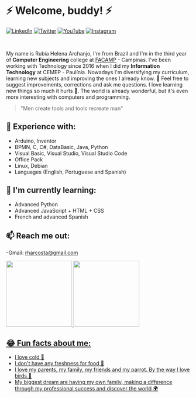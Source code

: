 # ⚡ Welcome, buddy! ⚡

<a href="https://www.linkedin.com/in/rubia-helena-archanjo/" target="_blank" rel="noopener noreferrer"><img src="https://img.shields.io/badge/LinkedIn-%230077B5.svg?&style=flat-square&logo=linkedin&logoColor=white" alt="LinkedIn"></a>
<a href="https://twitter.com/_rubiarchanjo" target="_blank" rel="noopener noreferrer"><img src="https://img.shields.io/badge/Twitter-%2303A9F4.svg?&style=flat-square&logo=twitter&logoColor=white" alt="Twitter"></a>
<a href="https://www.youtube.com/channel/UCIHAvIMbthJhpXHWZFly0SQ" target="_blank" rel="noopener noreferrer"><img src="https://img.shields.io/badge/-Youtube-FF0000?style=flat-square&labelColor=FF0000&logo=youtube&logoColor=white" alt="YouTube"></a>
<a href="https://www.instagram.com/rubiarchanjo/" target="_blank" rel="noopener noreferrer"><img src="https://img.shields.io/badge/Instagram-%23E4405F.svg?&style=flat-square&logo=instagram&logoColor=white" alt="Instagram"></a>
</p><br>

My name is Rubia Helena Archanjo, I'm from Brazil and I'm in the third year of **Computer Engineering** college at [FACAMP](https://www.facamp.com.br/) - Campinas. I've been working with Technology since 2016 when I did my **Information Technology** at CEMEP - Paulínia. Nowadays I'm diversifying my curriculum, learning new subjects and improving the ones I already know. 💬 Feel free to suggest improvements, corrections and ask me questions. I love learning new things so much it hurts 💖. The world is already wonderful, but it's even more interesting with computers and programming.

> "Men create tools and tools recreate man"

## 🥇 Experience with: 
  - Arduino, Inventor
  - BPMN, C, C#, DataBasic, Java, Python
  - Visual Basic, Visual Studio, Visual Studio Code
  - Office Pack
  - Linux, Debian  
  - Languages (English, Portuguese and Spanish)

## 🥈 I'm currently learning:
  - Advanced Python 
  - Advanced JavaScript + HTML + CSS
  - French and advanced Spanish

## 📫 Reach me out: 
-Gmail: rharcosta@gmail.com

<div>
  <a href="https://github.com/rharcosta">
  <img height="180em" src="https://github-readme-stats.vercel.app/api?username=rharcosta&show_icons=true&theme=onedark&include_all_commits=true&count_private=true"/>
  <img height="180em" src="https://github-readme-stats.vercel.app/api/top-langs/?username=rharcosta&layout=compact&langs_count=16&theme=onedark"/>
<div>

 ## 😂 Fun facts about me:
  - I love cold 🥶
  - I don't have any freshness for food 🍔
  - I love my parents, my family, my friends and my parrot. By the way I love birds 🦜
  - My biggest dream are having my own family, making a difference through my professional success and discover the world 🌍
  
